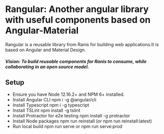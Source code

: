 # Rangular: Another angular library with useful components based on Angular-Material

Rangular is a reusable library from Ranis for building web applications.It is based on Angular and Material Design.

##### Vision: To build reusable components for Ranis to consume, while collaborating in an open source model.

## Setup

* Ensure you have Node 12.16.2+ and NPM 6+ installed.
* Install Angular CLI npm i -g @angular/cli
* Install Typescript npm i -g typescript
* Install TSLint npm install -g tslint
* Install Protractor for e2e testing npm install -g protractor
* Install Node packages npm run reinstall (or npm run reinstall:latest)
* Run local build npm run serve or npm run serve:prod
